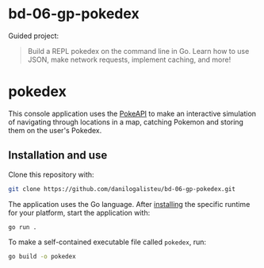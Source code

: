 # bd-06-gp-pokedex

Guided project:

> Build a REPL pokedex on the command line in Go. Learn how to use JSON, make network requests, implement caching, and more!

# pokedex

This console application uses the [PokeAPI](https://pokeapi.co/docs/v2) to make an interactive simulation of navigating through locations in a map, catching Pokemon and storing them on the user's Pokedex.

## Installation and use

Clone this repository with:

```bash
git clone https://github.com/danilogalisteu/bd-06-gp-pokedex.git
```

The application uses the Go language. After [installing](https://go.dev/doc/install) the specific runtime for your platform, start the application with:

```bash
go run .
```

To make a self-contained executable file called `pokedex`, run:

```bash
go build -o pokedex
```

